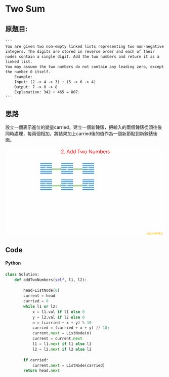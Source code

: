 # Two Sum


## 原題目:
```
'''
You are given two non-empty linked lists representing two non-negative integers. The digits are stored in reverse order and each of their nodes contain a single digit. Add the two numbers and return it as a linked list.
You may assume the two numbers do not contain any leading zero, except the number 0 itself.
    Example:
    Input: (2 -> 4 -> 3) + (5 -> 6 -> 4)
    Output: 7 -> 0 -> 8
    Explanation: 342 + 465 = 807.
'''
```

## 思路

設立一個表示進位的變量carried，建立一個新鍊錶，把輸入的兩個鍊錶從頭往後同時處理，每兩個相加，將結果加上carried後的值作為一個新節點到新鍊錶後面。

<img src="https://github.com/Eddie02582/Leetcode/blob/master/picture/2.addTwoNumbers.gif" alt="Smiley face">

## Code

#### Python

``` python
class Solution:   
    def addTwoNumbers(self, l1, l2):
    
        head=ListNode(0)        
        current = head
        carried = 0
        while l1 or l2:
            x = l1.val if l1 else 0
            y = l2.val if l2 else 0
            n = (carried + x + y) % 10
            carried = (carried + x + y) // 10;
            current.next = ListNode(n)
            current = current.next
            l1 = l1.next if l1 else l1
            l2 = l2.next if l2 else l2
            
        if carried:
            current.next = ListNode(carried)        
        return head.next
```  

